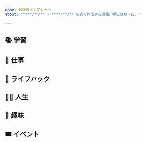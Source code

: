 ```yaml
---
name: 週報のテンプレート
about: "****/**/** - ****/**/** 形式で作成する週報。曜日は月～日。"

---
```


## 📚 学習

## 💼 仕事

## 🏡 ライフハック

## 🧙‍♂️ 人生

## 💞 趣味

## 🎟 イベント
